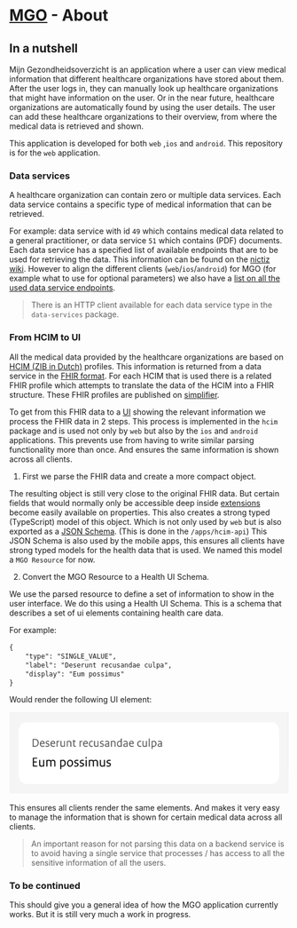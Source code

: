 # [MGO] - About

## In a nutshell

Mijn Gezondheidsoverzicht is an application where a user can view medical information that different healthcare organizations have stored about them. After the user logs in, they can manually look up healthcare organizations that might have information on the user. Or in the near future, healthcare organizations are automatically found by using the user details.
The user can add these healthcare organizations to their overview, from where the medical data is retrieved and shown.

This application is developed for both `web` ,`ios` and `android`. This repository is for the `web` application.

### Data services

A healthcare organization can contain zero or multiple data services. Each data service contains a specific type of medical information that can be retrieved.

For example: data service with id `49` which contains medical data related to a general practitioner, or data service `51` which contains (PDF) documents.
Each data service has a specified list of available endpoints that are to be used for retrieving the data.
This information can be found on the [nictiz wiki][nictiz-wiki]. However to align the different clients (`web`/`ios`/`android`) for MGO (for example what to use for optional parameters) we also have a [list on all the used data service endpoints][mgo-endpoints].

> There is an HTTP client available for each data service type in the `data-services` package.

### From HCIM to UI

All the medical data provided by the healthcare organizations are based on [HCIM (ZIB in Dutch)][hcim] profiles. This information is returned from a data service in the [FHIR format][fhir]. For each HCIM that is used there is a related FHIR profile which attempts to translate the data of the HCIM into a FHIR structure.
These FHIR profiles are published on [simplifier].

To get from this FHIR data to a [UI] showing the relevant information we process the FHIR data in 2 steps. This process is implemented in the `hcim` package and is used not only by `web` but also by the `ios` and `android` applications. This prevents use from having to write similar parsing functionality more than once. And ensures the same information is shown across all clients.

1. First we parse the FHIR data and create a more compact object.

The resulting object is still very close to the original FHIR data. But certain fields that would normally only be accessible deep inside [extensions][fhir-ext] become easily available on properties. This also creates a strong typed (TypeScript) model of this object. Which is not only used by `web` but is also exported as a [JSON Schema][json-schema]. (This is done in the `/apps/hcim-api`) This JSON Schema is also used by the mobile apps, this ensures all clients have strong typed models for the health data that is used. We named this model a `MGO Resource` for now.

2. Convert the MGO Resource to a Health UI Schema.

We use the parsed resource to define a set of information to show in the user interface. We do this using a Health UI Schema. This is a schema that describes a set of ui elements containing health care data.

For example:

```
{
    "type": "SINGLE_VALUE",
    "label": "Deserunt recusandae culpa",
    "display": "Eum possimus"
}
```

Would render the following UI element:

![An example Health UI Schema element](images/health-ui-schema-element.png 'Health UI Schema element example')

This ensures all clients render the same elements. And makes it very easy to manage the information that is shown for certain medical data across all clients.

> An important reason for not parsing this data on a backend service is to avoid having a single service that processes / has access to all the sensitive information of all the users.

### To be continued

This should give you a general idea of how the MGO application currently works. But it is still very much a work in progress.

[MGO]: ../README.md
[UI]: ./glossary.md#UI
[nictiz-wiki]: https://informatiestandaarden.nictiz.nl/wiki/Hoofdpagina
[mgo-endpoints]: ./data-services.md
[fhir]: ./glossary.md#FHIR
[fhir-ext]: https://hl7.org/fhir/STU3/extensibility.html
[hcim]: ./glossary.md#HCIM
[simplifier]: https://simplifier.net/packages/nictiz.fhir.nl.stu3.zib2017/2.2.18
[json-schema]: https://json-schema.org/
